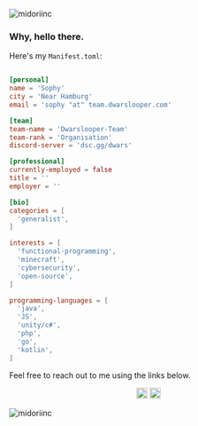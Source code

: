 <p align="left">
  <img src="https://komarev.com/ghpvc/?username=midoriinc" alt="midoriinc" />
</p>

<h3>Why, hello there.</h3>

Here's my `Manifest.toml`:

```toml

[personal]
name = 'Sophy'
city = 'Near Hamburg'
email = 'sophy "at" team.dwarslooper.com'

[team]
team-name = 'Dwarslooper-Team'
team-rank = 'Organisation'
discord-server = 'dsc.gg/dwars'

[professional]
currently-employed = false
title = ''
employer = ''

[bio]
categories = [
  'generalist',
]

interests = [
  'functional-programming',
  'minecraft',
  'cybersecurity',
  'open-source',
]

programming-languages = [
  'java',
  'JS',
  'unity/c#',
  'php',
  'go',
  'kotlin',
]

```
Feel free to reach out to me using the links below.

<p align="center">
  <a href="mailto:sophy@team.dwarslooper.com"><img src="https://image.flaticon.com/icons/svg/725/725643.svg" height="20" width="20" /></a>
  <a href="https://linkedin.com/in/govind-kp"><img src="https://cdn.jsdelivr.net/npm/simple-icons@3.0.1/icons/linkedin.svg" height="20"     width="20" /></a>
</p>

<p align="left">
  <img src="https://github-readme-stats.vercel.app/api?username=itsmemidori&show_icons=true" alt="midoriinc" /> 

</p>
<p align="left"> </p>
